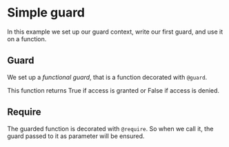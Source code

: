 # Simple guard

In this example we set up our guard context, write our first guard, and use it on a function.

## Guard

We set up a *functional guard*, that is a function decorated with `@guard`.

This function returns True if access is granted or False if access is denied.

## Require

The guarded function is decorated with `@require`. So when we call it, the guard passed to it as parameter will be ensured.
